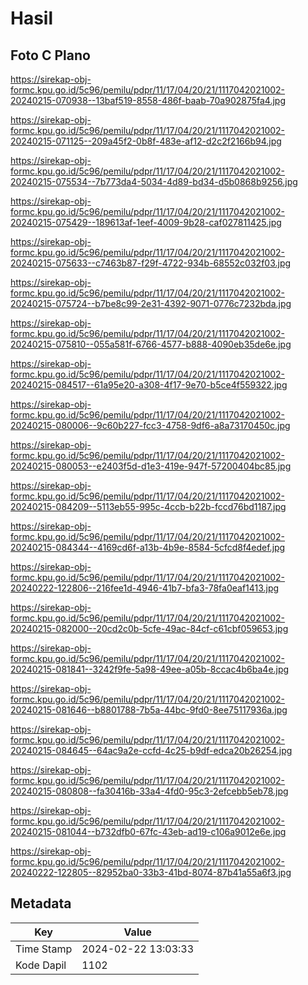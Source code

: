 # Hasil

## Foto C Plano

https://sirekap-obj-formc.kpu.go.id/5c96/pemilu/pdpr/11/17/04/20/21/1117042021002-20240215-070938--13baf519-8558-486f-baab-70a902875fa4.jpg

https://sirekap-obj-formc.kpu.go.id/5c96/pemilu/pdpr/11/17/04/20/21/1117042021002-20240215-071125--209a45f2-0b8f-483e-af12-d2c2f2166b94.jpg

https://sirekap-obj-formc.kpu.go.id/5c96/pemilu/pdpr/11/17/04/20/21/1117042021002-20240215-075534--7b773da4-5034-4d89-bd34-d5b0868b9256.jpg

https://sirekap-obj-formc.kpu.go.id/5c96/pemilu/pdpr/11/17/04/20/21/1117042021002-20240215-075429--189613af-1eef-4009-9b28-caf027811425.jpg

https://sirekap-obj-formc.kpu.go.id/5c96/pemilu/pdpr/11/17/04/20/21/1117042021002-20240215-075633--c7463b87-f29f-4722-934b-68552c032f03.jpg

https://sirekap-obj-formc.kpu.go.id/5c96/pemilu/pdpr/11/17/04/20/21/1117042021002-20240215-075724--b7be8c99-2e31-4392-9071-0776c7232bda.jpg

https://sirekap-obj-formc.kpu.go.id/5c96/pemilu/pdpr/11/17/04/20/21/1117042021002-20240215-075810--055a581f-6766-4577-b888-4090eb35de6e.jpg

https://sirekap-obj-formc.kpu.go.id/5c96/pemilu/pdpr/11/17/04/20/21/1117042021002-20240215-084517--61a95e20-a308-4f17-9e70-b5ce4f559322.jpg

https://sirekap-obj-formc.kpu.go.id/5c96/pemilu/pdpr/11/17/04/20/21/1117042021002-20240215-080006--9c60b227-fcc3-4758-9df6-a8a73170450c.jpg

https://sirekap-obj-formc.kpu.go.id/5c96/pemilu/pdpr/11/17/04/20/21/1117042021002-20240215-080053--e2403f5d-d1e3-419e-947f-57200404bc85.jpg

https://sirekap-obj-formc.kpu.go.id/5c96/pemilu/pdpr/11/17/04/20/21/1117042021002-20240215-084209--5113eb55-995c-4ccb-b22b-fccd76bd1187.jpg

https://sirekap-obj-formc.kpu.go.id/5c96/pemilu/pdpr/11/17/04/20/21/1117042021002-20240215-084344--4169cd6f-a13b-4b9e-8584-5cfcd8f4edef.jpg

https://sirekap-obj-formc.kpu.go.id/5c96/pemilu/pdpr/11/17/04/20/21/1117042021002-20240222-122806--216fee1d-4946-41b7-bfa3-78fa0eaf1413.jpg

https://sirekap-obj-formc.kpu.go.id/5c96/pemilu/pdpr/11/17/04/20/21/1117042021002-20240215-082000--20cd2c0b-5cfe-49ac-84cf-c61cbf059653.jpg

https://sirekap-obj-formc.kpu.go.id/5c96/pemilu/pdpr/11/17/04/20/21/1117042021002-20240215-081841--3242f9fe-5a98-49ee-a05b-8ccac4b6ba4e.jpg

https://sirekap-obj-formc.kpu.go.id/5c96/pemilu/pdpr/11/17/04/20/21/1117042021002-20240215-081646--b8801788-7b5a-44bc-9fd0-8ee75117936a.jpg

https://sirekap-obj-formc.kpu.go.id/5c96/pemilu/pdpr/11/17/04/20/21/1117042021002-20240215-084645--64ac9a2e-ccfd-4c25-b9df-edca20b26254.jpg

https://sirekap-obj-formc.kpu.go.id/5c96/pemilu/pdpr/11/17/04/20/21/1117042021002-20240215-080808--fa30416b-33a4-4fd0-95c3-2efcebb5eb78.jpg

https://sirekap-obj-formc.kpu.go.id/5c96/pemilu/pdpr/11/17/04/20/21/1117042021002-20240215-081044--b732dfb0-67fc-43eb-ad19-c106a9012e6e.jpg

https://sirekap-obj-formc.kpu.go.id/5c96/pemilu/pdpr/11/17/04/20/21/1117042021002-20240222-122805--82952ba0-33b3-41bd-8074-87b41a55a6f3.jpg


## Metadata

| Key        | Value               |
| ---------- | ------------------- |
| Time Stamp | 2024-02-22 13:03:33 |
| Kode Dapil | 1102                |




